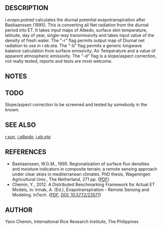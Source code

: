## DESCRIPTION

*i.evapo.potrad* calculates the diurnal potential evapotranspiration
after Bastiaanssen (1995). This is converting all Net radiation from the
diurnal period into ET. It takes input maps of Albedo, surface skin
temperature, latitude, day of year, single-way transmissivity and takes
input value of the density of fresh water. The "-r" flag permits output
map of Diurnal net radiation to use in r.eb.eta. The "-b" flag permits a
generic longwave balance calculation from surface emissivity, Air
Temperature and a value of apparent atmospheric emissivity. The "-d"
flag is a slope/aspect correction, not really tested, reports and tests
are most welcome.

## NOTES

## TODO

Slope/aspect correction to be screened and tested by somebody in the
known.

## SEE ALSO

*[r.sun](https://grass.osgeo.org/grass-stable/manuals/r.sun.html),
[i.albedo](https://grass.osgeo.org/grass-stable/manuals/i.albedo.html),
[i.eb.eta](https://grass.osgeo.org/grass-stable/manuals/i.eb.eta.html)*

## REFERENCES

  - Bastiaanssen, W.G.M., 1995. Regionalization of surface flux
    densities and moisture indicators in composite terrain; a remote
    sensing approach under clear skies in mediterranean climates. PhD
    thesis, Wageningen Agricultural Univ., The Netherland, 271 pp.
    ([PDF](https://edepot.wur.nl/206553))
  - Chemin, Y., 2012. A Distributed Benchmarking Framework for Actual ET
    Models, in: Irmak, A. (Ed.), Evapotranspiration - Remote Sensing and
    Modeling. InTech.
    ([PDF](https://www.intechopen.com/books/evapotranspiration-remote-sensing-and-modeling/a-distributed-benchmarking-framework-for-actual-et-models),
    [DOI: 10.5772/23571](https://doi.org/10.5772/23571))

## AUTHOR

Yann Chemin, International Rice Research Institute, The Philippines
